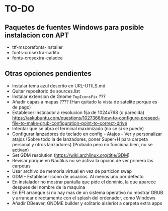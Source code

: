 # TO-DO
## Paquetes de fuentes Windows para posible instalacion con APT
- ttf-mscorefonts-installer
- fonts-crosextra-carlito 
- fonts-crosextra-caladea

## Otras opciones pendientes
- Instalar tema azul descrito en URL-UTILS.md
- Quitar repositorio de sources.list
- Instalar extension de Gnome `TopIconsFix` ???
- Añadir capas a mapas ???? (Han quitado la vista de satelite porque es de pago)
- Establecer instalador a resolucion fija de 1024x768 (o parecida)
  https://askubuntu.com/questions/1027366/how-to-configure-preseed-file-to-make-grub-configuration-point-to-correct-drive
- Intentar que se abra el terminal maximizado (no se si se puede)
- Configurar lanzadores de teclado en config - Atajos - Ver y personalizar atajos (Sobre todo la de lanzadores, poner Super+H para carpeta personal y otros lanzadores) (Probado pero no funciona bien, no se activan)
- Set GDM resolution (https://wiki.archlinux.org/title/GDM)
- Revisar porque en Nautilus no se activa la opcion de ver primero las carpetas
- Usar archivo de memoria virtual en vez de particion swap
- GDM - Establecer icono de usuarios. Al menos uno por defecto
- En instalador no mostrar pantalla que pide el dominio, la que aparece despues del nombre de la maquina
- En EFI arranque si no hay mas de un sistema operativo no mostrar GRUB y arrancar directamente con el splash del ordenador, como Windows
- Añadir DBeaver, GNOME builder y solitario aisleriot a carpeta extra apps
